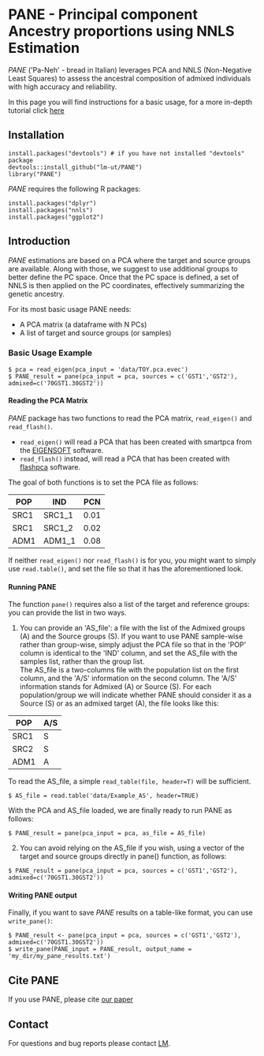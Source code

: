 # PANE - Principal component Ancestry proportions using NNLS Estimation

*PANE* ('Pa-Neh' - bread in Italian)  leverages PCA and NNLS (Non-Negative Least Squares) to assess the ancestral composition of admixed individuals with high accuracy and reliability.   


In this page you will find instructions for a basic usage, for a more in-depth tutorial click [here](https://lm-ut.github.io/PANE/articles/Tutorial.html)

## Installation

```
install.packages("devtools") # if you have not installed "devtools" package
devtools::install_github("lm-ut/PANE")
library("PANE")
```

*PANE* requires the following R packages: 

```
install.packages("dplyr")
install.packages("nnls")
install.packages("ggplot2")
```

## Introduction

*PANE* estimations are based on a PCA where the target and source groups are available. Along with those, we suggest to use additional groups to better define the PC space. Once that the PC space is defined, a set of NNLS is then applied on the PC coordinates, effectively summarizing the genetic ancestry. 

For its most basic usage PANE needs:  

- A PCA matrix (a dataframe with N PCs)
- A list of target and source groups (or samples)

### Basic Usage Example
  
```
$ pca = read_eigen(pca_input = 'data/TOY.pca.evec')
$ PANE_result = pane(pca_input = pca, sources = c('GST1','GST2'), admixed=c('70GST1.30GST2'))
```


#### Reading the PCA Matrix


*PANE* package has two functions to read the PCA matrix, ```read_eigen()``` and ```read_flash()```.  
* ```read_eigen()``` will read a PCA that has been created with smartpca from the [EIGENSOFT](https://github.com/DReichLab/EIG) software.  
* ```read_flash()``` instead, will read a PCA that has been created with [flashpca](https://github.com/gabraham/flashpca) software.
   
The goal of both functions is to set the PCA file as follows:  
  
| POP | IND   | PCN |
| --- | ----  | ------- |
| SRC1 | SRC1_1 | 0.01 |
| SRC1 | SRC1_2 | 0.02 |
| ADM1 | ADM1_1 | 0.08 |
  
If neither ```read_eigen()``` nor ```read_flash()``` is for you, you might want to simply use ```read.table()```, and set the file so that it has the aforementioned look.  


#### Running PANE

  
The function ```pane()``` requires also a list of the target and reference groups: you can provide the list in two ways.

1) You can provide an 'AS_file': a file with the list of the Admixed groups (A) and the Source groups (S). If you want to use PANE sample-wise rather than group-wise, simply adjust the PCA file so that in the 'POP' column is identical to the 'IND' column, and set the AS_file with the samples list, rather than the group list.   
The AS_file is a two-columns file with the population list on the first column, and the 'A/S' information on the second column. The 'A/S' information stands for Admixed (A) or Source (S). For each population/group we will indicate whether PANE should consider it as a Source (S) or as an admixed target (A), the file looks like this:  

| POP | A/S |
| --- | --- |
| SRC1 | S |
| SRC2 | S |
| ADM1 | A |

To read the AS_file, a simple ```read_table(file, header=T)``` will be sufficient.   

```
$ AS_file = read.table('data/Example_AS', header=TRUE)
```

With the PCA and AS_file loaded, we are finally ready to run PANE as follows:

```
$ PANE_result = pane(pca_input = pca, as_file = AS_file)
```
  
2) You can avoid relying on the AS_file if you wish, using a vector of the target and source groups directly in pane() function, as follows:
  
```
$ PANE_result = pane(pca_input = pca, sources = c('GST1','GST2'), admixed=c('70GST1.30GST2'))
```

#### Writing PANE output
  
Finally, if you want to save *PANE* results on a table-like format, you can use ```write_pane()```:
  
```
$ PANE_result <- pane(pca_input = pca, sources = c('GST1','GST2'), admixed=c('70GST1.30GST2'))
$ write_pane(PANE_input = PANE_result, output_name = 'my_dir/my_pane_results.txt')
```

## Cite PANE

If you use PANE, please cite [our paper](https://doi.org/10.1186/s13059-025-03491-z)

## Contact

For questions and bug reports please contact [LM](mailto:ludovica.molinaro@kuleuven.be).
